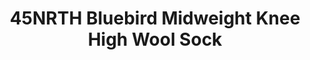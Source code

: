 ---
layout: shop-single
title: 45NRTH Bluebird Midweight Knee High Wool Sock
id: "SH001510"
make: "45NRTH Bluebird Midweight Knee High Wool Sock"
model: 
brand_logo: "/globalassets/brand-logos/45nrth.png"
name: "45NRTH Bluebird Midweight Knee High Wool Sock"
star_rating: "0"
price_current: "$30.00"
price_msrp: 
price_discount: 
availability: "Only 3 Left"
description: "&#35;&#35; 45NRTH Bluebird Midweight Knee-High Sock

The knee-length Midweight sock from 45NRTH is there when you need extra
coverage without adding too much bulk. The Merino wool blend wicks away sweat
and moisture to maintain warmth during those epic winter rides. These socks
were designed to be less bulky than most knee-high socks to fit comfortably
underneath a pair of long bibs or a base layer, while still providing warmth.
Perfect for use under a pair of 45NRTH Naughtvind Bibs.

&#35;&#35;&#35; Features

  * **Knee-high** for chilly conditions
  * **Merino wool blend** wicks moisture and keeps you dry
  * **Midweight** to be easily worn under layers

Sizing Size | Small | Medium | Large  
---|---|---|---  
Men's US Size | 5 - 7.5 | 8 - 11 | 11.5 - 14  
Women's US Size | 6.5 - 9 | 9.5 - 12.5  
Men's EU | 36 - 40 | 41 - 44 | 45 - 50

"
meta_description: "45NRTH Bluebird Midweight KneeHigh Sock  The kneelength Midweight sock from 45NRTH is there when you need extra coverage without adding too much bulk. The Merino wool blend wicks away sweat and moisture to maintain warmth during those epic winter rides. These socks were designed to be less bulky than most kneehigh socks to fit comfortably underneath a pair of long bibs or a base layer while still providing warmth."
meta_keywords: "SH001510, 45NRTH Bluebird Midweight Knee High Wool Sock, Gifts Under $100, 45NRTH, Men's Socks"
og_description: 
og_title: 
og_type: 
og_url: 
og_image: 
og_audio: 
og_determiner: 
og_locale: 
og_locale_alternate: 
og_site_name: 
og_video: 
og_image_secure_url: 
og_image_type: 
og_image_width: 
og_image_height: 
og_image_alt: 
og_video_secure_url: 
og_video_type: 
og_video_width: 
og_video_height: 
og_audio_secure_url: 
og_audio_type: 
twitter_card: 
twitter_site: 
twitter_creator: 
twitter_image: 
twitter_title: 

---